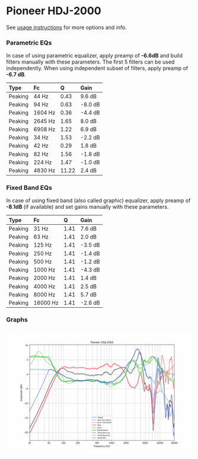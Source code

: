 # Pioneer HDJ-2000
See [usage instructions](https://github.com/jaakkopasanen/AutoEq#usage) for more options and info.

### Parametric EQs
In case of using parametric equalizer, apply preamp of **-6.6dB** and build filters manually
with these parameters. The first 5 filters can be used independently.
When using independent subset of filters, apply preamp of **-6.7 dB**.

| Type    | Fc      |     Q | Gain    |
|:--------|:--------|:------|:--------|
| Peaking | 44 Hz   |  0.43 | 9.6 dB  |
| Peaking | 94 Hz   |  0.63 | -8.0 dB |
| Peaking | 1604 Hz |  0.36 | -4.4 dB |
| Peaking | 2645 Hz |  1.65 | 8.0 dB  |
| Peaking | 6908 Hz |  1.22 | 6.9 dB  |
| Peaking | 34 Hz   |  1.53 | -2.2 dB |
| Peaking | 42 Hz   |  0.29 | 1.8 dB  |
| Peaking | 82 Hz   |  1.56 | -1.8 dB |
| Peaking | 224 Hz  |  1.47 | -1.0 dB |
| Peaking | 4830 Hz | 11.22 | 2.4 dB  |

### Fixed Band EQs
In case of using fixed band (also called graphic) equalizer, apply preamp of **-8.1dB**
(if available) and set gains manually with these parameters.

| Type    | Fc       |    Q | Gain    |
|:--------|:---------|:-----|:--------|
| Peaking | 31 Hz    | 1.41 | 7.6 dB  |
| Peaking | 63 Hz    | 1.41 | 2.0 dB  |
| Peaking | 125 Hz   | 1.41 | -3.5 dB |
| Peaking | 250 Hz   | 1.41 | -1.4 dB |
| Peaking | 500 Hz   | 1.41 | -1.2 dB |
| Peaking | 1000 Hz  | 1.41 | -4.3 dB |
| Peaking | 2000 Hz  | 1.41 | 1.4 dB  |
| Peaking | 4000 Hz  | 1.41 | 2.5 dB  |
| Peaking | 8000 Hz  | 1.41 | 5.7 dB  |
| Peaking | 16000 Hz | 1.41 | -2.6 dB |

### Graphs
![](./Pioneer%20HDJ-2000.png)